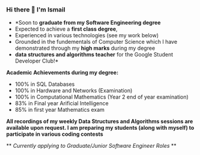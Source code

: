 ### Hi there 👋 I'm Ismail 

- *Soon to **graduate from my Software Engineering degree** 
- Expected to achieve a **first class degree**,
- Experienced in various technologies (see my work below)
- Grounded in the fundementals of Computer Science which I have demonstrated through my **high marks** during my degree
- **data structures and algorithms teacher** for the Google Student Developer Club!*

**Academic Achievements during my degree:**

- 100% in SQL Databases  
- 100% in Hardware and Networks (Examination)
- 100% in Computational Mathematics (Year 2 end of year examination)
- 83% in Final year Arificial Intelligence 
- 85% in first year Mathematics exam 

**All recordings of my weekly Data Structures and Algorithms sessions are available upon request. I am preparing my students (along with myself) to participate in various coding contests** 

** *Currently applying to Graduate/Junior Software Engineer Roles* ** 
<!--
**iiismail/iiismail** is a ✨ _special_ ✨ repository because its `README.md` (this file) appears on your GitHub profile.

Here are some ideas to get you started:

- 🔭 I’m currently working on ...
- 🌱 I’m currently learning ...
- 👯 I’m looking to collaborate on ...
- 🤔 I’m looking for help with ...
- 💬 Ask me about ...
- 📫 How to reach me: ...
- 😄 Pronouns: ...
- ⚡ Fun fact: ...
-->
